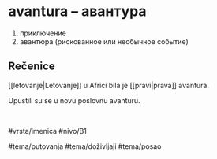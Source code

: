 # avantura – авантура

1. приключение
2. авантюра (рискованное или необычное событие)

## Rečenice

[[letovanje|Letovanje]] u Africi bila je [[pravi|prava]] avantura.

Upustili su se u novu poslovnu avanturu.

<br>

#vrsta/imenica
#nivo/B1

#tema/putovanja
#tema/doživljaji
#tema/posao
